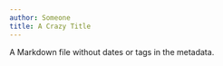 ```yaml
---
author: Someone
title: A Crazy Title
---
```


A Markdown file without dates or tags in the metadata.
